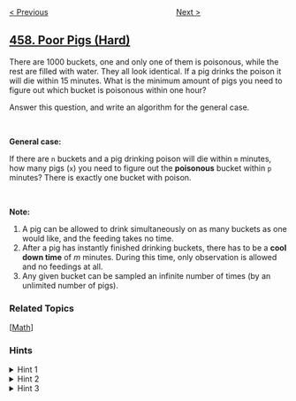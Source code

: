 <!--|This file generated by command(leetcode description); DO NOT EDIT.    |-->
<!--+----------------------------------------------------------------------+-->
<!--|@author    openset <openset.wang@gmail.com>                           |-->
<!--|@link      https://github.com/openset                                 |-->
<!--|@home      https://github.com/tonymontaro/leetcode-hints                        |-->
<!--+----------------------------------------------------------------------+-->

[< Previous](https://github.com/tonymontaro/leetcode-hints/tree/master/problems/circular-array-loop "Circular Array Loop")
　　　　　　　　　　　　　　　　
[Next >](https://github.com/tonymontaro/leetcode-hints/tree/master/problems/repeated-substring-pattern "Repeated Substring Pattern")

## [458. Poor Pigs (Hard)](https://leetcode.com/problems/poor-pigs "可怜的小猪")

<p>There are 1000 buckets, one and only one of them is poisonous, while the rest are filled with water. They all look identical. If a pig drinks the poison it will die within 15 minutes. What is the minimum amount of pigs you need to figure out which bucket is poisonous within one hour?</p>

<p>Answer this question, and write an algorithm for the general case.</p>

<p>&nbsp;</p>

<p><b>General case: </b></p>

<p>If there are <code>n</code> buckets and a pig drinking poison will die within <code>m</code> minutes, how many pigs (<code>x</code>) you need to figure out the <strong>poisonous</strong>&nbsp;bucket within <code>p</code> minutes? There is exactly one bucket with poison.</p>

<p>&nbsp;</p>

<p><strong>Note:</strong></p>

<ol>
	<li>A pig can be allowed to drink simultaneously on as many buckets as one would like, and the feeding takes no time.</li>
	<li>After a pig has instantly finished drinking buckets, there has to be a <strong>cool down time</strong> of <em>m&nbsp;</em>minutes. During this time, only observation is allowed and no feedings at all.</li>
	<li>Any given bucket can be sampled an infinite number of times (by an unlimited number of pigs).</li>
</ol>

### Related Topics
  [[Math](https://github.com/tonymontaro/leetcode-hints/tree/master/tag/math/README.md)]

### Hints
<details>
<summary>Hint 1</summary>
What if you only have one shot? Eg. 4 buckets, 15 mins to die, and 15 mins to test.
</details>

<details>
<summary>Hint 2</summary>
How many states can we generate with x pigs and T tests?
</details>

<details>
<summary>Hint 3</summary>
Find minimum <code>x</code> such that <code>(T+1)^x >= N</code>
</details>
